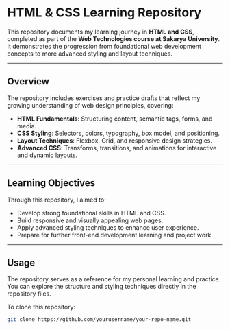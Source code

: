 # HTML & CSS Learning Repository

This repository documents my learning journey in **HTML and CSS**, completed as part of the **Web Technologies course at Sakarya University**.  
It demonstrates the progression from foundational web development concepts to more advanced styling and layout techniques.

---

## Overview

The repository includes exercises and practice drafts that reflect my growing understanding of web design principles, covering:

- **HTML Fundamentals**: Structuring content, semantic tags, forms, and media.  
- **CSS Styling**: Selectors, colors, typography, box model, and positioning.  
- **Layout Techniques**: Flexbox, Grid, and responsive design strategies.  
- **Advanced CSS**: Transforms, transitions, and animations for interactive and dynamic layouts.  

---

## Learning Objectives

Through this repository, I aimed to:

- Develop strong foundational skills in HTML and CSS.  
- Build responsive and visually appealing web pages.  
- Apply advanced styling techniques to enhance user experience.  
- Prepare for further front-end development learning and project work.  

---

## Usage

The repository serves as a reference for my personal learning and practice.  
You can explore the structure and styling techniques directly in the repository files.

To clone this repository:

```bash
git clone https://github.com/yourusername/your-repo-name.git
